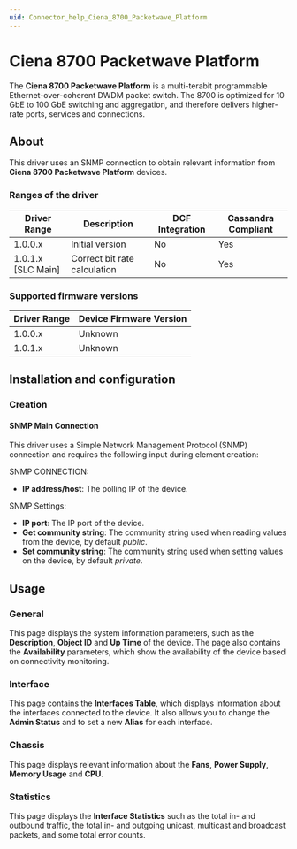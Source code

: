```yaml
---
uid: Connector_help_Ciena_8700_Packetwave_Platform
---
```


# Ciena 8700 Packetwave Platform

The **Ciena 8700 Packetwave Platform** is a multi-terabit programmable Ethernet-over-coherent DWDM packet switch. The 8700 is optimized for 10 GbE to 100 GbE switching and aggregation, and therefore delivers higher-rate ports, services and connections.

## About

This driver uses an SNMP connection to obtain relevant information from **Ciena 8700 Packetwave Platform** devices.

### Ranges of the driver

| **Driver Range**     | **Description**              | **DCF Integration** | **Cassandra Compliant** |
|----------------------|------------------------------|---------------------|-------------------------|
| 1.0.0.x              | Initial version              | No                  | Yes                     |
| 1.0.1.x \[SLC Main\] | Correct bit rate calculation | No                  | Yes                     |

### Supported firmware versions

| **Driver Range** | **Device Firmware Version** |
|------------------|-----------------------------|
| 1.0.0.x          | Unknown                     |
| 1.0.1.x          | Unknown                     |

## Installation and configuration

### Creation

#### SNMP Main Connection

This driver uses a Simple Network Management Protocol (SNMP) connection and requires the following input during element creation:

SNMP CONNECTION:

- **IP address/host**: The polling IP of the device.

SNMP Settings:

- **IP port**: The IP port of the device.
- **Get community string**: The community string used when reading values from the device, by default *public*.
- **Set community string**: The community string used when setting values on the device, by default *private*.

## Usage

### General

This page displays the system information parameters, such as the **Description**, **Object ID** and **Up Time** of the device. The page also contains the **Availability** parameters, which show the availability of the device based on connectivity monitoring.

### Interface

This page contains the **Interfaces Table**, which displays information about the interfaces connected to the device. It also allows you to change the **Admin Status** and to set a new **Alias** for each interface.

### Chassis

This page displays relevant information about the **Fans**, **Power Supply**, **Memory Usage** and **CPU**.

### Statistics

This page displays the **Interface Statistics** such as the total in- and outbound traffic, the total in- and outgoing unicast, multicast and broadcast packets, and some total error counts.
